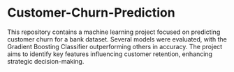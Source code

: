 # Customer-Churn-Prediction
This repository contains a machine learning project focused on predicting customer churn for a bank dataset. Several models were evaluated, with the Gradient Boosting Classifier outperforming others in accuracy. The project aims to identify key features influencing customer retention, enhancing strategic decision-making.
